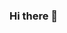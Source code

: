 ### Hi there 👋

<!--
**sal-garcia/sal-garcia** is a ✨ _special_ ✨ repository because its `README.md` (this file) appears on your GitHub profile.

Here are some ideas to get you started:

Hi 👋, I'm sal
A passionate fullstack developer from southern california

🌱 I’m currently studying cybersecurity in WGU

💬 Ask me about Front end web development technologies

📄 Know about my experiences https://www.linkedin.com/in/sal-garcia1/overlay/1635509236534/single-media-viewer/

📫 How to reach me salgarcia940@gmail.com

⚡ Fun fact I lived in Mexico for 5 years

📡 Connect with me: https://linkedin.com/in/https://www.linkedin.com/in/sal-garcia1/
Languages and Tools:
CSS3
docker
git
HTMML5
JavaScript
Node.js
React
Pgweb
npm
